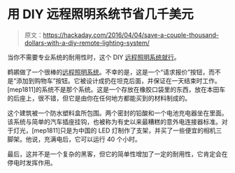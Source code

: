 # 用 DIY 远程照明系统节省几千美元

> 原文：<https://hackaday.com/2016/04/04/save-a-couple-thousand-dollars-with-a-diy-remote-lighting-system/>

当你不需要专业系统的耐用性时，这个 DIY [远程照明系统就行](https://badlandsexpeditions.wordpress.com/2016/03/07/remote-lighting-system-and-12vdc-power-supply/)。

鹈鹕做了一个很棒的[远程照明系统](http://www.pelican.com/us/en/products/remote-area-led-lighting-systems/)。不幸的是，这是一个“请求报价”按钮，而不是“添加到购物车”按钮。它被设计成扔在坦克后面，并保证在一天结束时工作。[mep1811]的系统不是那个系统。这是一个存放在橡胶口袋里的东西，放在本田车的后座上，很不错，但它是由你在任何地方都能买到的材料制成的。

这个建筑被一个防水塑料盒所包围。两个密封的铅酸和一个电池充电器坐在里面。该系统与简单的汽车插座挂钩，也被称为有史以来最糟糕的意外电连接器标准。对于灯光，[mep1811]只是为中国的 LED 灯制作了支架，并买了一些便宜的相机三脚架。他说，充满电后，它可以运行 40 个小时。

最后，这并不是一个复杂的黑客，但它的简单性增加了一定的耐用性，它肯定会在停电时发挥作用。